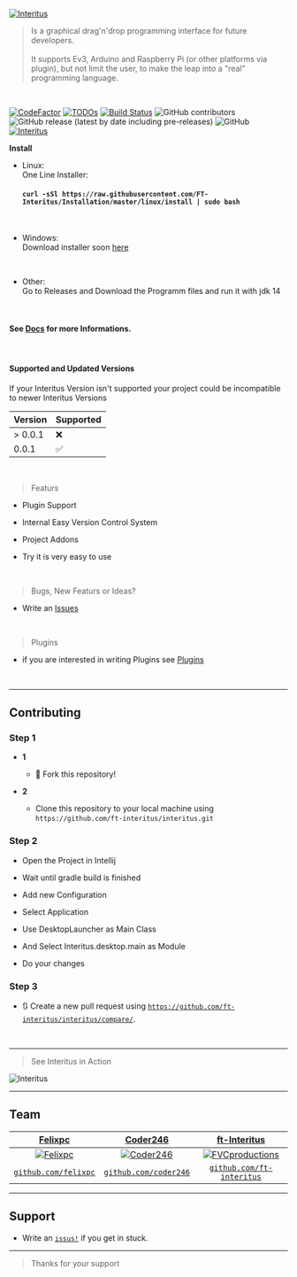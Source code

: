 <a href="#"><img src="https://avatars0.githubusercontent.com/u/63862361?s=400&u=a579cadd40dddd17795b000fc583f046d6c0e40b&v=4" title="Interitus" alt="Interitus"></a>

> Is a graphical drag'n'drop programming interface for future developers.
<br/><br/>It supports Ev3, Arduino and Raspberry Pi (or other platforms via plugin), but not limit the user,
to make the leap into a "real" programming language.

<br/>

[![CodeFactor](https://www.codefactor.io/repository/github/ft-interitus/interitus/badge)](https://www.codefactor.io/repository/github/ft-interitus/interitus)
[![TODOs](https://www.badgen.net/https/api.tickgit.com/badgen/github.com/ft-interitus/interitus)](https://www.tickgit.com/browse?repo=github.com/ft-interitus/interitus)
[![Build Status](https://travis-ci.com/FT-Interitus/Interitus.svg?branch=master)](https://travis-ci.com/FT-Interitus/Interitus)
![GitHub contributors](https://img.shields.io/github/contributors/ft-interitus/interitus)
![GitHub release (latest by date including pre-releases)](https://img.shields.io/github/v/release/ft-interitus/interitus?include_prereleases)
![GitHub](https://img.shields.io/github/license/ft-interitus/interitus)
[![Interitus](https://github.com/FT-Interitus/Interitus/blob/master/img/Screenshot_20200610_202036.png?raw=true)]()


**Install**
<br/>
- Linux:
  <br/>
  One Line Installer: 
  #### `curl -sSl https://raw.githubusercontent.com/FT-Interitus/Installation/master/linux/install | sudo bash`
<br/>

- Windows:
  <br/>
  Download installer soon <a href="#">here</a>

<br/>

- Other:
  <br/>
  Go to Releases and Download the Programm files and run it with jdk 14

<br/>



#### See <a href="https://ft-interitus.github.io">Docs</a> for more Informations.

<br/>

#### Supported and Updated Versions

If your Interitus Version isn't supported your project could be incompatible to newer Interitus Versions
      
| Version | Supported          |
| ------- | ------------------ |
| > 0.0.1   | :x: |
| 0.0.1   | :white_check_mark:                |


      
     
<br/>


> Featurs

- Plugin Support
- Internal Easy Version Control System
- Project Addons

- Try it is very easy to use

<br/>

> Bugs, New Featurs or Ideas?
 - Write an <a href="https://github.com/ft-interitus/interitus/issus">Issues</a>

<br/>

> Plugins
- if you are interested in writing Plugins see <a href="https://github.com/FT-Interitus/Interitus-Plugins">Plugins</a>

<br/>

---


## Contributing



### Step 1

- **1**
    - 🍴 Fork this repository!

- **2**
    - Clone this repository to your local machine using `https://github.com/ft-interitus/interitus.git`

### Step 2

- Open the Project in Intellij 
- Wait until gradle build is finished
- Add new Configuration 
- Select Application
- Use DesktopLauncher as Main Class
- And Select Interitus.desktop.main as Module

- Do your changes

### Step 3

- 🔃 Create a new pull request using <a href="https://github.com/ft-interitus/interitus/compare/" target="_blank">`https://github.com/ft-interitus/interitus/compare/`</a>.

<br/>

---

> See Interitus in Action

![Interitus](https://github.com/FT-Interitus/Interitus/blob/master/img/ezgif-3-fb6325e4ebe9.gif?raw=true)

---

## Team


| <a href="#" target="_blank">**Felixpc**</a> | <a href="#" target="_blank">**Coder246**</a> | <a href="#" target="_blank">**ft-Interitus**</a> |
| :---: |:---:| :---:|
| [![Felixpc](https://avatars0.githubusercontent.com/u/46627355?s=200&v=4)](https://github.com/felixpc)    | [![Coder246](https://avatars3.githubusercontent.com/u/46609883?s=200&v=4)](https://github.com/coder246) | [![FVCproductions](https://avatars3.githubusercontent.com/u/63862361?s=200&v=4)](https://github.com/ft-interitus)  |
| <a href="http://github.com/felixpc" target="_blank">`github.com/felixpc`</a> | <a href="http://github.com/coder246" target="_blank">`github.com/coder246`</a> | <a href="http://github.com/ft-interitus" target="_blank">`github.com/ft-interitus`</a> 

---

## Support

- Write an <a href="http://github.com/ft-interitus/interitus/issues" target="_blank">`issus!`</a> if you get in stuck.

---

> Thanks for your support

